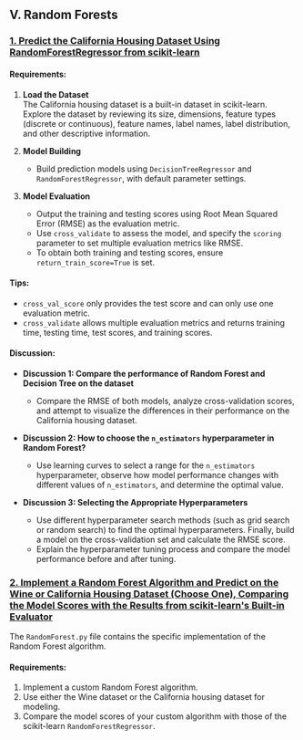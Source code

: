 ## V. Random Forests

### [1. Predict the California Housing Dataset Using RandomForestRegressor from scikit-learn](ML5_1.ipynb)

#### Requirements:

1. **Load the Dataset**  
   The California housing dataset is a built-in dataset in scikit-learn. Explore the dataset by reviewing its size, dimensions, feature types (discrete or continuous), feature names, label names, label distribution, and other descriptive information.

2. **Model Building**  
   - Build prediction models using `DecisionTreeRegressor` and `RandomForestRegressor`, with default parameter settings.
   
3. **Model Evaluation**  
   - Output the training and testing scores using Root Mean Squared Error (RMSE) as the evaluation metric.
   - Use `cross_validate` to assess the model, and specify the `scoring` parameter to set multiple evaluation metrics like RMSE.
   - To obtain both training and testing scores, ensure `return_train_score=True` is set.

#### Tips:
- `cross_val_score` only provides the test score and can only use one evaluation metric.  
- `cross_validate` allows multiple evaluation metrics and returns training time, testing time, test scores, and training scores.

#### Discussion:

- **Discussion 1: Compare the performance of Random Forest and Decision Tree on the dataset**  
   - Compare the RMSE of both models, analyze cross-validation scores, and attempt to visualize the differences in their performance on the California housing dataset.

- **Discussion 2: How to choose the `n_estimators` hyperparameter in Random Forest?**  
   - Use learning curves to select a range for the `n_estimators` hyperparameter, observe how model performance changes with different values of `n_estimators`, and determine the optimal value.

- **Discussion 3: Selecting the Appropriate Hyperparameters**  
   - Use different hyperparameter search methods (such as grid search or random search) to find the optimal hyperparameters. Finally, build a model on the cross-validation set and calculate the RMSE score.  
   - Explain the hyperparameter tuning process and compare the model performance before and after tuning.

### [2. Implement a Random Forest Algorithm and Predict on the Wine or California Housing Dataset (Choose One), Comparing the Model Scores with the Results from scikit-learn's Built-in Evaluator](ML5_2.ipynb)

The `RandomForest.py` file contains the specific implementation of the Random Forest algorithm.

#### Requirements:

1. Implement a custom Random Forest algorithm.
2. Use either the Wine dataset or the California housing dataset for modeling.
3. Compare the model scores of your custom algorithm with those of the scikit-learn `RandomForestRegressor`.

